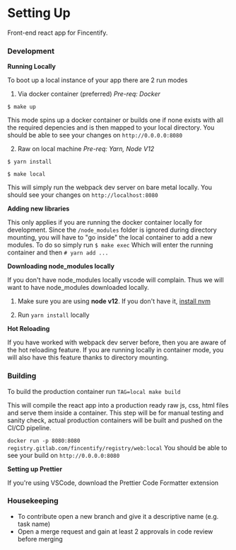 # Setting Up

Front-end react app for Fincentify. 


### Development

**Running Locally**

To boot up a local instance of your app there are 2 run modes

1. Via docker container (preferred)
*Pre-req: Docker*

`$ make up`

This mode spins up a docker container or builds one if none exists with all
the required depencies and is then mapped to your local directory.
You should be able to see your changes on `http://0.0.0.0:8080`

2. Raw on local machine
*Pre-req: Yarn, Node V12*

`$ yarn install`

`$ make local` 

This will simply run the webpack dev server on bare metal locally.
You should see your changes on `http://localhost:8080`

**Adding new libraries**

This only applies if you are running the docker container locally
for development.
Since the `/node_modules` folder is ignored during directory mounting, you will 
have to "go inside" the local container to add a new modules.
To do so simply run 
`$ make exec`
Which will enter the running container and then
`# yarn add ...`

**Downloading node_modules locally**

If you don't have node_modules locally vscode will complain. Thus we will want to have node_modules downloaded locally.

1. Make sure you are using **node v12**. If you don't have it, [install nvm](https://jamesauble.medium.com/install-nvm-on-mac-with-brew-adb921fb92cc)

2. Run `yarn install` locally

**Hot Reloading**

If you have worked with webpack dev server before, then you are aware of the
hot reloading feature. If you are running locally in container mode, you will 
also have this feature thanks to directory mounting.

### Building
To build the production container run
`TAG=local make build`

This will compile the react app into a production ready raw js, css, html
files and serve them inside a container. 
This step will be for manual testing and sanity check, actual production 
containers will be built and pushed on the CI/CD pipeline.

`docker run -p 8080:8080 registry.gitlab.com/fincentify/registry/web:local`
You should be able to see your build on `http://0.0.0.0:8080`

**Setting up Prettier**

If you're using VSCode, download the Prettier Code Formatter extension

### Housekeeping

* To contribute open a new branch and give it a descriptive name (e.g. task name)
* Open a merge request and gain at least 2 approvals in code review before merging
